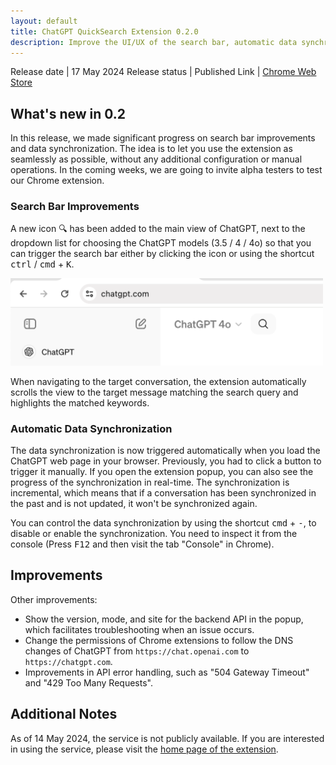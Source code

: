 ```yaml
---
layout: default
title: ChatGPT QuickSearch Extension 0.2.0
description: Improve the UI/UX of the search bar, automatic data synchronization
---
```


Release date | 17 May 2024
Release status | Published
Link | [Chrome Web Store](https://chromewebstore.google.com/detail/chatgpt-quicksearch/jclniokkhcjpgfijopjahldoepdikcko)

## What's new in 0.2

In this release, we made significant progress on search bar improvements and data synchronization. The idea is to let you use the extension as seamlessly as possible, without any additional configuration or manual operations. In the coming weeks, we are going to invite alpha testers to test our Chrome extension.

### Search Bar Improvements

A new icon 🔍 has been added to the main view of ChatGPT, next to the dropdown list for choosing the ChatGPT models (3.5 / 4 / 4o) so that you can trigger the search bar either by clicking the icon or using the shortcut <kbd>ctrl</kbd> / <kbd>cmd</kbd> + <kbd>K</kbd>.

<img src="/assets/2024-05-16-search-icon.png" alt="Search Icon" style="max-width: 500px" />

When navigating to the target conversation, the extension automatically scrolls the view to the target message matching the search query and highlights the matched keywords.

### Automatic Data Synchronization

The data synchronization is now triggered automatically when you load the ChatGPT web page in your browser. Previously, you had to click a button to trigger it manually. If you open the extension popup, you can also see the progress of the synchronization in real-time. The synchronization is incremental, which means that if a conversation has been synchronized in the past and is not updated, it won't be synchronized again.

You can control the data synchronization by using the shortcut <kbd>cmd</kbd> + <kbd>-</kbd>, to disable or enable the synchronization. You need to inspect it from the console (Press <kbd>F12</kbd> and then visit the tab "Console" in Chrome).

## Improvements

Other improvements:

* Show the version, mode, and site for the backend API in the popup, which facilitates troubleshooting when an issue occurs.
* Change the permissions of Chrome extensions to follow the DNS changes of ChatGPT from `https://chat.openai.com` to `https://chatgpt.com`.
* Improvements in API error handling, such as "504 Gateway Timeout" and "429 Too Many Requests".

## Additional Notes

As of 14 May 2024, the service is not publicly available. If you are interested in using the service, please visit the [home page of the extension](/chatgpt).
